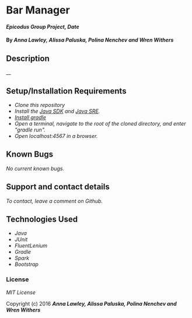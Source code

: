 # Bar Manager

#### _Epicodus Group Project, Date_

#### By _**Anna Lawley, Alissa Paluska, Polina Nenchev and Wren Withers**_

## Description

__

## Setup/Installation Requirements

* _Clone this repository_
* _Install the [Java SDK](http://www.oracle.com/technetwork/java/javase/downloads/jdk8-downloads-2133151.html) and [Java SRE](http://www.java.com/en/)._
* _[Install gradle](http://codetutr.com/2013/03/23/how-to-install-gradle/)_
* _Open a terminal, navigate to the root of the cloned directory, and enter "gradle run"._
* _Open localhost:4567 in a browser._

## Known Bugs

_No current known bugs._

## Support and contact details

_To contact, leave a comment on Github._

## Technologies Used

* _Java_
* _JUnit_
* _FluentLenium_
* _Gradle_
* _Spark_
* _Bootstrap_

### License

*MIT License*

Copyright (c) 2016 **_Anna Lawley, Alissa Paluska, Polina Nenchev and Wren Withers_**

